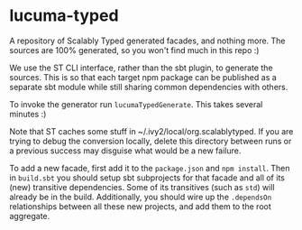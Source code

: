 # lucuma-typed

A repository of Scalably Typed generated facades, and nothing more. The sources are 100% generated, so you won't find much in this repo :)

We use the ST CLI interface, rather than the sbt plugin, to generate the sources. This is so that each target npm package can be published as a separate sbt module while still sharing common dependencies with others.

To invoke the generator run `lucumaTypedGenerate`. This takes several minutes :)

Note that ST caches some stuff in ~/.ivy2/local/org.scalablytyped. If you are trying to debug the conversion locally, delete this directory between runs or a previous success may disguise what would be a new failure.

To add a new facade, first add it to the `package.json` and `npm install`. Then in `build.sbt` you should setup sbt subprojects for that facade and all of its (new) transitive dependencies. Some of its transitives (such as `std`) will already be in the build. Additionally, you should wire up the `.dependsOn` relationships between all these new projects, and add them to the root aggregate.

